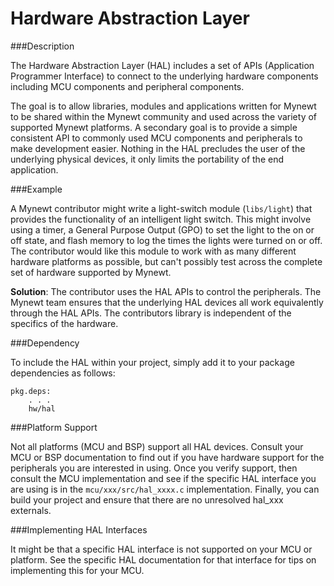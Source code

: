 # Hardware Abstraction Layer

###Description

The Hardware Abstraction Layer (HAL) includes a set of APIs 
(Application Programmer Interface) to connect to 
the underlying hardware components including MCU components and peripheral
components.

The goal is to allow libraries, modules and applications written for Mynewt to 
be shared within the Mynewt community and used across the variety of supported
Mynewt platforms. A secondary goal is to provide a simple consistent API 
to commonly used MCU components and peripherals to make development easier.
Nothing in the HAL precludes the user of the underlying physical devices,
it only limits the portability of the end application.

###Example

A Mynewt contributor might write a light-switch 
module (`libs/light`) that provides the functionality of an intelligent light 
switch.  This might involve using a timer, a General Purpose Output (GPO) 
to set the light to the on or off state, and flash memory to log the times the 
lights were turned on or off.  The contributor would like this module to 
work with as many different hardware platforms as possible, but can't 
possibly test across the complete set of hardware supported by Mynewt.

**Solution**:  The contributor uses the HAL APIs to control the peripherals.
The Mynewt team ensures that the underlying HAL devices all work equivalently
through the HAL APIs. The contributors library is independent of the specifics
of the hardware.  

###Dependency

To include the HAL within your project,  simply add it to your package
dependencies as follows:

```no-highlight
pkg.deps: 
    . . .
    hw/hal
```

###Platform Support

Not all platforms (MCU and BSP) support all HAL devices. Consult your MCU
or BSP documentation to find out if you have hardware support for the 
peripherals you are interested in using.  Once you verify support, then
consult the MCU implementation and see if the specific HAL interface you are
using is in the `mcu/xxx/src/hal_xxxx.c` implementation.  Finally, you 
can build your project and ensure that there are no unresolved hal_xxx 
externals.

###Implementing HAL Interfaces

It might be that a specific HAL interface is not supported on your MCU or
platform.  See the specific HAL documentation for that interface for tips
on implementing this for your MCU.
